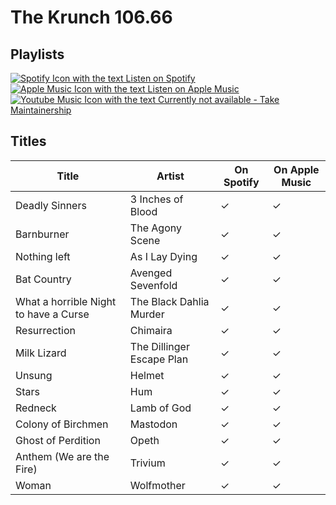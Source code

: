 # The Krunch 106.66

## Playlists

[![Spotify Icon with the text Listen on Spotify](https://img.shields.io/badge/listen_on-spotify-1ed760?style=for-the-badge&logo=spotify&logoColor=1ed760 "Listen on Spotify")](https://open.spotify.com/playlist/434485shZDJJ5Xly7nbZsz)  
[![Apple Music Icon with the text Listen on Apple Music](https://img.shields.io/badge/listen_on-apple_music-fa243c?style=for-the-badge&logo=applemusic&logoColor=fa243c "Listen on Apple Music")](https://itunes.apple.com/de/playlist/pl.600741a147d94c7e880a5b7fe833fdc3)  
[![Youtube Music Icon with the text Currently not available - Take Maintainership](https://img.shields.io/badge/Youtube_Music_--_Currently_not_available-Take_Maintainership-inactive?style=for-the-badge&logo=youtubemusic&logoColor=fffff&labelColor=222222 "Youtube Music - Currently not available - Take Maintainership")](https://github.com/MarauderXtreme/video-game-radiostation-playlists/fork)

## Titles

| Title                                 | Artist                    | On Spotify | On Apple Music |
| ------------------------------------- | ------------------------- | ---------- | -------------- |
| Deadly Sinners                        | 3 Inches of Blood         | ✓          | ✓              |
| Barnburner                            | The Agony Scene           | ✓          | ✓              |
| Nothing left                          | As I Lay Dying            | ✓          | ✓              |
| Bat Country                           | Avenged Sevenfold         | ✓          | ✓              |
| What a horrible Night to have a Curse | The Black Dahlia Murder   | ✓          | ✓              |
| Resurrection                          | Chimaira                  | ✓          | ✓              |
| Milk Lizard                           | The Dillinger Escape Plan | ✓          | ✓              |
| Unsung                                | Helmet                    | ✓          | ✓              |
| Stars                                 | Hum                       | ✓          | ✓              |
| Redneck                               | Lamb of God               | ✓          | ✓              |
| Colony of Birchmen                    | Mastodon                  | ✓          | ✓              |
| Ghost of Perdition                    | Opeth                     | ✓          | ✓              |
| Anthem (We are the Fire)              | Trivium                   | ✓          | ✓              |
| Woman                                 | Wolfmother                | ✓          | ✓              |
